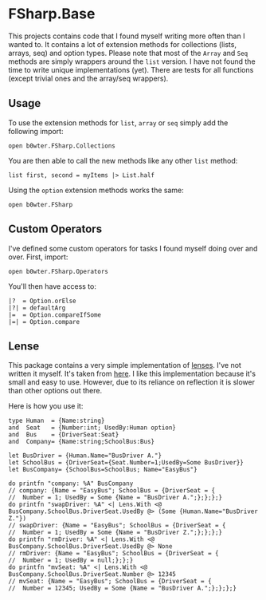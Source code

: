# FSharp.Base
This projects contains code that I found myself writing more often than I wanted to. It contains a lot of extension methods for collections (lists, arrays, seq) and option types.
Please note that most of the `Array` and `Seq` methods are simply wrappers around the `list` version. I have not found the time to write unique implementations (yet).
There are tests for all functions (except trivial ones and the array/seq wrappers).

## Usage
To use the extension methods for `list`, `array` or `seq` simply add the following import:
```
open b0wter.FSharp.Collections
```
You are then able to call the new methods like any other `list` method:
```
list first, second = myItems |> List.half
```
Using the `option` extension methods works the same:
```
open b0wter.FSharp
```

## Custom Operators
I've defined some custom operators for tasks I found myself doing over and over. First, import:
```
open b0wter.FSharp.Operators
```
You'll then have access to:
```
|?  = Option.orElse
|?| = defaultArg
|=  = Option.compareIfSome
|=| = Option.compare
```

## Lense
This package contains a very simple implementation of [lenses](https://medium.com/@dtipson/functional-lenses-d1aba9e52254). I've not written it myself. It's taken from [here](https://medium.com/@devboy_org/generic-lenses-for-f-record-types-6aea9f4cba40).
I like this implementation because it's small and easy to use. However, due to its reliance on reflection it is slower than other options out there.

Here is how you use it:
```
type Human  = {Name:string}
and  Seat   = {Number:int; UsedBy:Human option}
and  Bus    = {DriverSeat:Seat}
and  Company= {Name:string;SchoolBus:Bus}

let BusDriver = {Human.Name="BusDriver A."}
let SchoolBus = {DriverSeat={Seat.Number=1;UsedBy=Some BusDriver}}
let BusCompany= {SchoolBus=SchoolBus; Name="EasyBus"}
    
do printfn "company: %A" BusCompany
// company: {Name = "EasyBus"; SchoolBus = {DriverSeat = {
//  Number = 1; UsedBy = Some {Name = "BusDriver A.";};};};}
do printfn "swapDriver: %A" <| Lens.With <@ BusCompany.SchoolBus.DriverSeat.UsedBy @> (Some {Human.Name="BusDriver Z."})
// swapDriver: {Name = "EasyBus"; SchoolBus = {DriverSeat = {
//  Number = 1; UsedBy = Some {Name = "BusDriver Z.";};};};}
do printfn "rmDriver: %A" <| Lens.With <@ BusCompany.SchoolBus.DriverSeat.UsedBy @> None
// rmDriver: {Name = "EasyBus"; SchoolBus = {DriverSeat = {
//  Number = 1; UsedBy = null;};};}
do printfn "mvSeat: %A" <| Lens.With <@ BusCompany.SchoolBus.DriverSeat.Number @> 12345
// mvSeat: {Name = "EasyBus"; SchoolBus = {DriverSeat = {
//  Number = 12345; UsedBy = Some {Name = "BusDriver A.";};};};}

